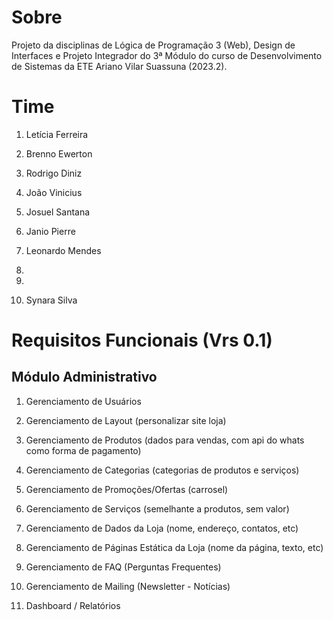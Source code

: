 # Sobre
Projeto da disciplinas de Lógica de Programação 3 (Web), Design de Interfaces e Projeto Integrador do 3ª Módulo do curso de Desenvolvimento de Sistemas da ETE Ariano Vilar Suassuna (2023.2).

# Time

1. Letícia Ferreira

2. Brenno Ewerton

3. Rodrigo Diniz

4. João Vinicius

5. Josuel Santana

6. Janio Pierre

7. Leonardo Mendes

8.

9.

10. Synara Silva

# Requisitos Funcionais (Vrs 0.1)

## Módulo Administrativo

1) Gerenciamento de Usuários

2) Gerenciamento de Layout (personalizar site loja)

3) Gerenciamento de Produtos (dados para vendas, com api do whats como forma de pagamento)

4) Gerenciamento de Categorias (categorias de produtos e serviços)

5) Gerenciamento de Promoções/Ofertas (carrosel)

6) Gerenciamento de Serviços (semelhante a produtos, sem valor)

7) Gerenciamento de Dados da Loja (nome, endereço, contatos, etc)

8) Gerenciamento de Páginas Estática da Loja (nome da página, texto, etc)

9) Gerenciamento de FAQ (Perguntas Frequentes)  

10) Gerenciamento de Mailing (Newsletter - Notícias)

11) Dashboard / Relatórios
